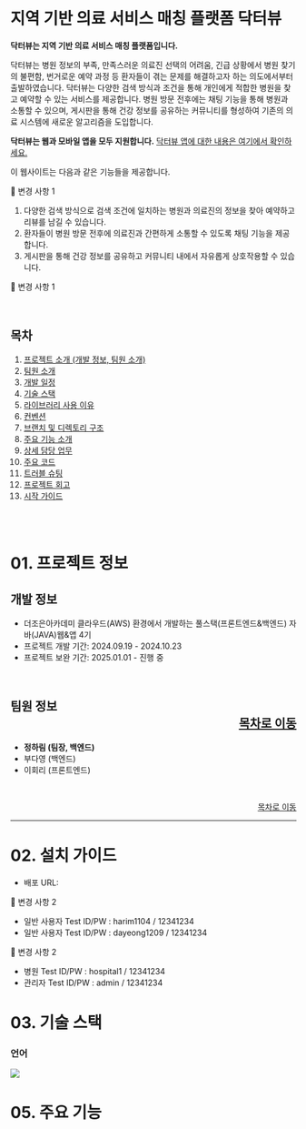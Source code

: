 # 지역 기반 의료 서비스 매칭 플랫폼 닥터뷰

<b>닥터뷰는 지역 기반 의료 서비스 매칭 플랫폼입니다.</b>

닥터뷰는 병원 정보의 부족, 만족스러운 의료진 선택의 어려움, 긴급 상황에서 병원 찾기의 불편함, 번거로운 예약 과정 등 환자들이 겪는 문제를 해결하고자 하는 의도에서부터 출발하였습니다. 닥터뷰는 다양한 검색 방식과 조건을 통해 개인에게 적합한 병원을 찾고 예약할 수 있는 서비스를 제공합니다. 병원 방문 전후에는 채팅 기능을 통해 병원과 소통할 수 있으며, 게시판을 통해 건강 정보를 공유하는 커뮤니티를 형성하여 기존의 의료 시스템에 새로운 알고리즘을 도입합니다.

<b>닥터뷰는 웹과 모바일 앱을 모두 지원합니다.</b> <a href="https://github.com/jhrchicken/DoctorViewApp">닥터뷰 앱에 대한 내용은 여기에서 확인하세요.</a>

이 웹사이트는 다음과 같은 기능들을 제공합니다.

🔻 변경 사항 1

1. 다양한 검색 방식으로 검색 조건에 일치하는 병원과 의료진의 정보을 찾아 예약하고 리뷰를 남길 수 있습니다.
2. 환자들이 병원 방문 전후에 의료진과 간편하게 소통할 수 있도록 채팅 기능을 제공합니다.
3. 게시판을 통해 건강 정보를 공유하고 커뮤니티 내에서 자유롭게 상호작용할 수 있습니다.

🔺 변경 사항 1

<br/>

## 목차

1. [프로젝트 소개 (개발 정보, 팀원 소개)](#1)
2. [팀원 소개](#2)
3. [개발 일정](#3)
4. [기술 스택](#4)
5. [라이브러리 사용 이유](#5)
6. [컨벤션](#6)
7. [브랜치 및 디렉토리 구조](#7)
8. [주요 기능 소개](#8)
9. [상세 담당 업무](#9)
10. [주요 코드 ](#10)
11. [트러블 슈팅](#11)
12. [프로젝트 회고](#12)
13. [시작 가이드](#13)


<br/><br/>

# <span id="1">01. 프로젝트 정보</span>

## 개발 정보
<ul>
  <li>더조은아카데미 클라우드(AWS) 환경에서 개발하는 풀스택(프론트엔드&백엔드) 자바(JAVA)웹&앱 4기</li>
  <li>프로젝트 개발 기간: 2024.09.19 - 2024.10.23</li>
  <li>프로젝트 보완 기간: 2025.01.01 - 진행 중</li>
</ul>

<br/>

## 팀원 정보 <div align="right">[목차로 이동](#목차)</div>

<ul>
  <li>
    <b>정하림 (팀장, 백엔드)</b>
    
  </li>
  <li>부다영 (백엔드)</li>
  <li>이회리 (프론트엔드)</li>
</ul>

<br/>

<div align="right">
  
[목차로 이동](#목차)

</div>

---

# 02. 설치 가이드

- 배포 URL:

🔻 변경 사항 2

- 일반 사용자 Test ID/PW : harim1104 / 12341234
- 일반 사용자 Test ID/PW : dayeong1209 / 12341234

🔺 변경 사항 2

- 병원 Test ID/PW : hospital1 / 12341234
- 관리자 Test ID/PW : admin / 12341234

# 03. 기술 스택

### 언어
 <img src="https://img.shields.io/badge/java-007396?style=for-the-badge&logo=java&logoColor=white"> 





# 05. 주요 기능












